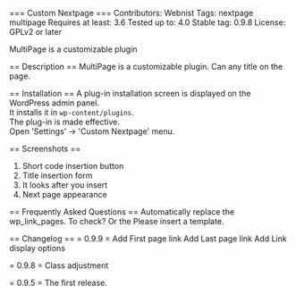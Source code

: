 === Custom Nextpage ===
Contributors: Webnist
Tags: nextpage multipage
Requires at least: 3.6
Tested up to: 4.0
Stable tag: 0.9.8
License: GPLv2 or later

MultiPage is a customizable plugin

== Description ==
MultiPage is a customizable plugin.
Can any title on the page.

== Installation ==
A plug-in installation screen is displayed on the WordPress admin panel.  
It installs it in `wp-content/plugins`.  
The plug-in is made effective.  
Open \'Settings\' -> \'Custom Nextpage\' menu.

== Screenshots ==

1. Short code insertion button
2. Title insertion form
3. It looks after you insert
4. Next page appearance

== Frequently Asked Questions ==
Automatically replace the wp_link_pages. To check?
Or the  Please insert a template.

== Changelog ==
= 0.9.9 =
Add First page link
Add Last page link
Add Link display options

= 0.9.8 =
Class adjustment

= 0.9.5 =
The first release.
